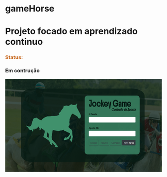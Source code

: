 # gameHorse

<h1>Projeto focado em aprendizado continuo</h1>
<h3 style="color: #c7671d;">Status:</h3><h3>Em contrução</h3>

<img src="img\printHome.png" style="height: 300px; width: 900px;">
